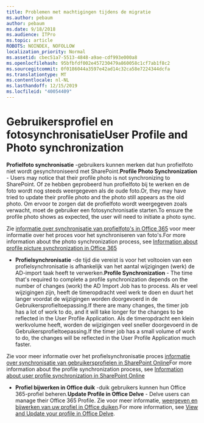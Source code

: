 ```yaml
---
title: Problemen met machtigingen tijdens de migratie
ms.author: pebaum
author: pebaum
ms.date: 9/18/2018
ms.audience: ITPro
ms.topic: article
ROBOTS: NOINDEX, NOFOLLOW
localization_priority: Normal
ms.assetid: cbec51a7-5513-4848-a9ae-cdf993e000a8
ms.openlocfilehash: 95bfbfdf002e457230479a860058c1cf7ab1f8c2
ms.sourcegitcommit: 0f0186044a3597e42ad14c32ca58e7224344dcfa
ms.translationtype: MT
ms.contentlocale: nl-NL
ms.lasthandoff: 12/15/2019
ms.locfileid: "40054409"
---
```

# <a name="user-profile-and-photo-synchronization"></a><span data-ttu-id="27384-102">Gebruikersprofiel en fotosynchronisatie</span><span class="sxs-lookup"><span data-stu-id="27384-102">User Profile and Photo synchronization</span></span>

 <span data-ttu-id="27384-103">**Profielfoto synchronisatie** -gebruikers kunnen merken dat hun profielfoto niet wordt gesynchroniseerd met SharePoint.</span><span class="sxs-lookup"><span data-stu-id="27384-103">**Profile Photo Synchronization** - Users may notice that their profile photo is not synchronizing to SharePoint.</span></span> <span data-ttu-id="27384-104">Of ze hebben geprobeerd hun profielfoto bij te werken en de foto wordt nog steeds weergegeven als de oude foto.</span><span class="sxs-lookup"><span data-stu-id="27384-104">Or, they may have tried to update their profile photo and the photo still appears as the old photo.</span></span> <span data-ttu-id="27384-105">Om ervoor te zorgen dat de profielfoto wordt weergegeven zoals verwacht, moet de gebruiker een fotosynchronisatie starten.</span><span class="sxs-lookup"><span data-stu-id="27384-105">To ensure the profile photo shows as expected, the user will need to initiate a photo sync.</span></span> 
  
<span data-ttu-id="27384-106">Zie [informatie over synchronisatie van profielfoto's in Office 365](https://go.microsoft.com/fwlink/?linkid=2022634) voor meer informatie over het proces voor het synchroniseren van foto's.</span><span class="sxs-lookup"><span data-stu-id="27384-106">For more information about the photo synchronization process, see [Information about profile picture synchronization in Office 365](https://go.microsoft.com/fwlink/?linkid=2022634)</span></span>
  
- <span data-ttu-id="27384-107">**Profielsynchronisatie** -de tijd die vereist is voor het voltooien van een profielsynchronisatie is afhankelijk van het aantal wijzigingen (werk) de AD-import taak heeft te verwerken.</span><span class="sxs-lookup"><span data-stu-id="27384-107">**Profile Synchronization** - The time that's required to complete a profile synchronization depends on the number of changes (work) the AD Import Job has to process.</span></span> <span data-ttu-id="27384-108">Als er veel wijzigingen zijn, heeft de timeropdracht veel werk te doen en duurt het langer voordat de wijzigingen worden doorgevoerd in de Gebruikersprofieltoepassing.</span><span class="sxs-lookup"><span data-stu-id="27384-108">If there are many changes, the timer job has a lot of work to do, and it will take longer for the changes to be reflected in the User Profile Application.</span></span> <span data-ttu-id="27384-109">Als de timeropdracht een klein werkvolume heeft, worden de wijzigingen veel sneller doorgevoerd in de Gebruikersprofieltoepassing.</span><span class="sxs-lookup"><span data-stu-id="27384-109">If the timer job has a small volume of work to do, the changes will be reflected in the User Profile Application much faster.</span></span> 
  
<span data-ttu-id="27384-110">Zie voor meer informatie over het profielsynchronisatie proces [informatie over synchronisatie van gebruikersprofielen in SharePoint Online](https://go.microsoft.com/fwlink/?linkid=2022639)</span><span class="sxs-lookup"><span data-stu-id="27384-110">For more information about the profile synchronization process, see [Information about user profile synchronization in SharePoint Online](https://go.microsoft.com/fwlink/?linkid=2022639)</span></span>
    
- <span data-ttu-id="27384-111">**Profiel bijwerken in Office duik** -duik gebruikers kunnen hun Office 365-profiel beheren.</span><span class="sxs-lookup"><span data-stu-id="27384-111">**Update Profile in Office Delve** - Delve users can manage their Office 365 Profile.</span></span> <span data-ttu-id="27384-112">Zie voor meer informatie, [weergeven en bijwerken van uw profiel in Office duiken](https://support.office.com/article/View-and-update-your-profile-in-Office-Delve-4e84343b-eedf-45a1-aeb9-8627ccca14ba).</span><span class="sxs-lookup"><span data-stu-id="27384-112">For more information, see [View and Update your profile in Office Delve](https://support.office.com/article/View-and-update-your-profile-in-Office-Delve-4e84343b-eedf-45a1-aeb9-8627ccca14ba).</span></span>
    

